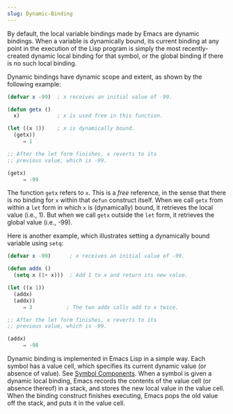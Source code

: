 ```yaml
---
slug: Dynamic-Binding
---
```


By default, the local variable bindings made by Emacs are dynamic bindings. When a variable is dynamically bound, its current binding at any point in the execution of the Lisp program is simply the most recently-created dynamic local binding for that symbol, or the global binding if there is no such local binding.

Dynamic bindings have dynamic scope and extent, as shown by the following example:

```lisp
(defvar x -99)  ; x receives an initial value of -99.

(defun getx ()
  x)            ; x is used free in this function.

(let ((x 1))    ; x is dynamically bound.
  (getx))
     ⇒ 1

;; After the let form finishes, x reverts to its
;; previous value, which is -99.

(getx)
     ⇒ -99
```

The function `getx` refers to `x`. This is a *free* reference, in the sense that there is no binding for `x` within that `defun` construct itself. When we call `getx` from within a `let` form in which `x` is (dynamically) bound, it retrieves the local value (i.e., 1). But when we call `getx` outside the `let` form, it retrieves the global value (i.e., -99).

Here is another example, which illustrates setting a dynamically bound variable using `setq`:

```lisp
(defvar x -99)      ; x receives an initial value of -99.

(defun addx ()
  (setq x (1+ x)))  ; Add 1 to x and return its new value.

(let ((x 1))
  (addx)
  (addx))
     ⇒ 3           ; The two addx calls add to x twice.

;; After the let form finishes, x reverts to its
;; previous value, which is -99.

(addx)
     ⇒ -98
```

Dynamic binding is implemented in Emacs Lisp in a simple way. Each symbol has a value cell, which specifies its current dynamic value (or absence of value). See [Symbol Components](/docs/elisp/Symbol-Components). When a symbol is given a dynamic local binding, Emacs records the contents of the value cell (or absence thereof) in a stack, and stores the new local value in the value cell. When the binding construct finishes executing, Emacs pops the old value off the stack, and puts it in the value cell.
